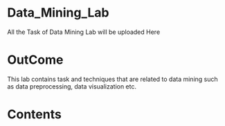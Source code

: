 # Data_Mining_Lab
All the Task of Data Mining Lab will be uploaded Here 

# OutCome
This lab contains task and techniques that are related to data mining such as data preprocessing, data visualization etc.

# Contents
